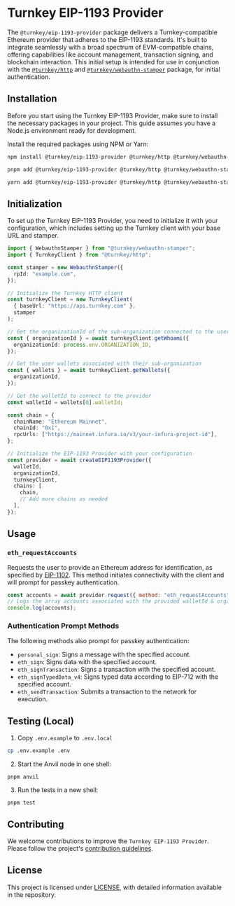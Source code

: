 # Turnkey EIP-1193 Provider


The `@turnkey/eip-1193-provider` package delivers a Turnkey-compatible Ethereum provider that adheres to the EIP-1193 standards. It's built to integrate seamlessly with a broad spectrum of EVM-compatible chains, offering capabilities like account management, transaction signing, and blockchain interaction. This initial setup is intended for use in conjunction with the [`@turnkey/http`](https://www.npmjs.com/package/@turnkey/http) and [`@turnkey/webauthn-stamper`](https://www.npmjs.com/package/@turnkey/webauthn-stamper) package, for initial authentication.

## Installation

Before you start using the Turnkey EIP-1193 Provider, make sure to install the necessary packages in your project. This guide assumes you have a Node.js environment ready for development.

Install the required packages using NPM or Yarn:

```bash
npm install @turnkey/eip-1193-provider @turnkey/http @turnkey/webauthn-stamper
```

```bash
pnpm add @turnkey/eip-1193-provider @turnkey/http @turnkey/webauthn-stamper
```

```bash
yarn add @turnkey/eip-1193-provider @turnkey/http @turnkey/webauthn-stamper
```

## Initialization

To set up the Turnkey EIP-1193 Provider, you need to initialize it with your configuration, which includes setting up the Turnkey client with your base URL and stamper.

```ts
import { WebauthnStamper } from "@turnkey/webauthn-stamper";
import { TurnkeyClient } from "@turnkey/http";

const stamper = new WebauthnStamper({
  rpId: "example.com",
});

// Initialize the Turnkey HTTP client
const turnkeyClient = new TurnkeyClient(
  { baseUrl: "https://api.turnkey.com" },
  stamper
);

// Get the organizationId of the sub-organization connected to the users account
const { organizationId } = await turnkeyClient.getWhoami({
  organizationId: process.env.ORGANIZATION_ID,
});

// Get the user wallets associated with their sub-organization
const { wallets } = await turnkeyClient.getWallets({
  organizationId,
});

// Get the walletId to connect to the provider
const walletId = wallets[0].walletId;

const chain = {
  chainName: "Ethereum Mainnet",
  chainId: "0x1",
  rpcUrls: ["https://mainnet.infura.io/v3/your-infura-project-id"],
};

// Initialize the EIP-1193 Provider with your configuration
const provider = await createEIP1193Provider({
  walletId,
  organizationId,
  turnkeyClient,
  chains: [
    chain,
    // Add more chains as needed
  ],
});
```

## Usage

### `eth_requestAccounts`

Requests the user to provide an Ethereum address for identification, as specified by [EIP-1102](https://eips.ethereum.org/EIPS/eip-1102). This method initiates connectivity with the client and will prompt for passkey authentication.

```javascript
const accounts = await provider.request({ method: "eth_requestAccounts" });
// Logs the array accounts associated with the provided walletId & organization
console.log(accounts);
```

### Authentication Prompt Methods

The following methods also prompt for passkey authentication:

- `personal_sign`: Signs a message with the specified account.
- `eth_sign`: Signs data with the specified account.
- `eth_signTransaction`: Signs a transaction with the specified account.
- `eth_signTypedData_v4`: Signs typed data according to EIP-712 with the specified account.
- `eth_sendTransaction`: Submits a transaction to the network for execution.

## Testing (Local)

1. Copy `.env.example` to `.env.local`

```bash
cp .env.example .env
```

2. Start the Anvil node in one shell:

```
pnpm anvil
```

3. Run the tests in a new shell:

```
pnpm test
```

## Contributing

We welcome contributions to improve the `Turnkey EIP-1193 Provider`. Please follow the project's [contribution guidelines](https://github.com/tkhq/sdk/blob/ad9071716919d062ba67fd623a01cbd4523ed444/CONTRIBUTING.md).

## License

This project is licensed under [LICENSE](./LICENSE), with detailed information available in the repository.
